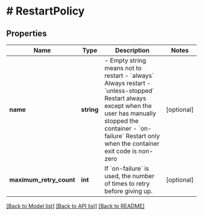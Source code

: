 # # RestartPolicy

## Properties

Name | Type | Description | Notes
------------ | ------------- | ------------- | -------------
**name** | **string** | - Empty string means not to restart - &#x60;always&#x60; Always restart - &#x60;unless-stopped&#x60; Restart always except when the user has manually stopped the container - &#x60;on-failure&#x60; Restart only when the container exit code is non-zero | [optional]
**maximum_retry_count** | **int** | If &#x60;on-failure&#x60; is used, the number of times to retry before giving up. | [optional]

[[Back to Model list]](../../README.md#models) [[Back to API list]](../../README.md#endpoints) [[Back to README]](../../README.md)
